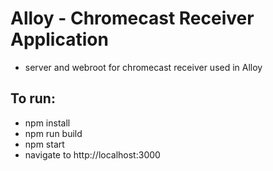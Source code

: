 # Alloy - Chromecast Receiver Application
*  server and webroot for chromecast receiver used in Alloy


## To run: 
*  npm install
*  npm run build
*  npm start
*  navigate to http://localhost:3000
